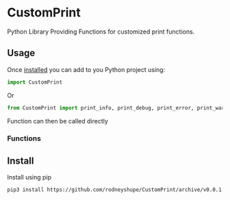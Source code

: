 # CustomPrint
Python Library Providing Functions for customized print functions.

## Usage
Once [installed](#install) you can add to you Python project using:
```python
import CustomPrint
```
Or
```python
from CustomPrint import print_info, print_debug, print_error, print_warning
```
Function can then be called directly
### Functions

## Install
Install using pip
```sh
pip3 install https://github.com/rodneyshupe/CustomPrint/archive/v0.0.1.tar.gz
```
